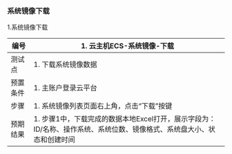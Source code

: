 ### 系统镜像下载

1.系统镜像下载

| 编号     | 1. 云主机ECS-系统镜像-下载                                   |
| -------- | ------------------------------------------------------------ |
| 测试点   | 1. 下载系统镜像数据                                          |
| 预置条件 | 1. 主账户登录云平台                                          |
| 步骤     | 1. 系统镜像列表页面右上角，点击“下载”按键                    |
| 预期结果 | 1. 步骤1中，下载完成的数据本地Excel打开，展示字段为：ID/名称、操作系统、系统位数、镜像格式、系统盘大小、状态和创建时间 |

